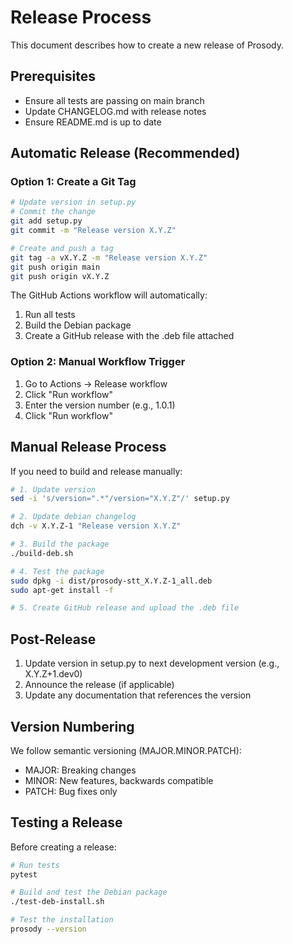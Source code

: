 # Release Process

This document describes how to create a new release of Prosody.

## Prerequisites

- Ensure all tests are passing on main branch
- Update CHANGELOG.md with release notes
- Ensure README.md is up to date

## Automatic Release (Recommended)

### Option 1: Create a Git Tag

```bash
# Update version in setup.py
# Commit the change
git add setup.py
git commit -m "Release version X.Y.Z"

# Create and push a tag
git tag -a vX.Y.Z -m "Release version X.Y.Z"
git push origin main
git push origin vX.Y.Z
```

The GitHub Actions workflow will automatically:
1. Run all tests
2. Build the Debian package
3. Create a GitHub release with the .deb file attached

### Option 2: Manual Workflow Trigger

1. Go to Actions → Release workflow
2. Click "Run workflow"
3. Enter the version number (e.g., 1.0.1)
4. Click "Run workflow"

## Manual Release Process

If you need to build and release manually:

```bash
# 1. Update version
sed -i 's/version=".*"/version="X.Y.Z"/' setup.py

# 2. Update debian changelog
dch -v X.Y.Z-1 "Release version X.Y.Z"

# 3. Build the package
./build-deb.sh

# 4. Test the package
sudo dpkg -i dist/prosody-stt_X.Y.Z-1_all.deb
sudo apt-get install -f

# 5. Create GitHub release and upload the .deb file
```

## Post-Release

1. Update version in setup.py to next development version (e.g., X.Y.Z+1.dev0)
2. Announce the release (if applicable)
3. Update any documentation that references the version

## Version Numbering

We follow semantic versioning (MAJOR.MINOR.PATCH):
- MAJOR: Breaking changes
- MINOR: New features, backwards compatible
- PATCH: Bug fixes only

## Testing a Release

Before creating a release:

```bash
# Run tests
pytest

# Build and test the Debian package
./test-deb-install.sh

# Test the installation
prosody --version
```